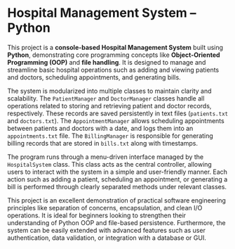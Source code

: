 #  Hospital Management System – Python

This project is a **console-based Hospital Management System** built using **Python**, demonstrating core programming concepts like **Object-Oriented Programming (OOP)** and **file handling**. It is designed to manage and streamline basic hospital operations such as adding and viewing patients and doctors, scheduling appointments, and generating bills.

The system is modularized into multiple classes to maintain clarity and scalability. The `PatientManager` and `DoctorManager` classes handle all operations related to storing and retrieving patient and doctor records, respectively. These records are saved persistently in text files (`patients.txt` and `doctors.txt`). The `AppointmentManager` allows scheduling appointments between patients and doctors with a date, and logs them into an `appointments.txt` file. The `BillingManager` is responsible for generating billing records that are stored in `bills.txt` along with timestamps.

The program runs through a menu-driven interface managed by the `HospitalSystem` class. This class acts as the central controller, allowing users to interact with the system in a simple and user-friendly manner. Each action such as adding a patient, scheduling an appointment, or generating a bill is performed through clearly separated methods under relevant classes.

This project is an excellent demonstration of practical software engineering principles like separation of concerns, encapsulation, and clean I/O operations. It is ideal for beginners looking to strengthen their understanding of Python OOP and file-based persistence. Furthermore, the system can be easily extended with advanced features such as user authentication, data validation, or integration with a database or GUI.

